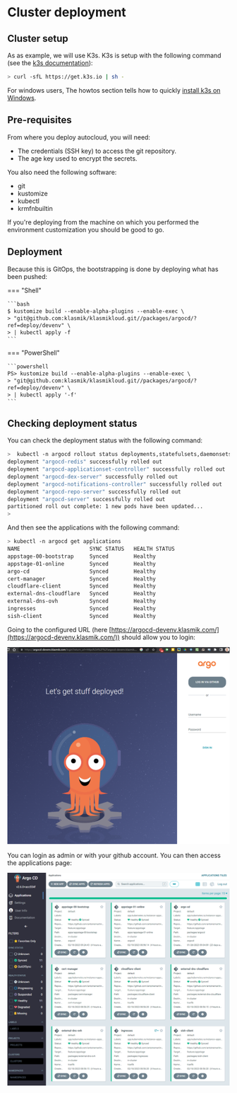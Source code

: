 # Cluster deployment

## Cluster setup

As as example, we will use K3s. K3s is setup with the following command (see the
[k3s documentation](https://docs.k3s.io/quick-start)):

```bash
> curl -sfL https://get.k3s.io | sh -
```

For windows users, The howtos section tells how to quickly
[install k3s on Windows](../howtos/k3s-windows-install.md).

## Pre-requisites

From where you deploy autocloud, you will need:

-   The credentials (SSH key) to access the git repository.
-   The age key used to encrypt the secrets.

You also need the following software:

-   git
-   kustomize
-   kubectl
-   krmfnbuiltin

If you're deploying from the machine on which you performed the environment
customization you should be good to go.

## Deployment

Because this is GitOps, the bootstrapping is done by deploying what has been
pushed:

<!-- markdownlint-disable MD013 -->

=== "Shell"

    ```bash
    $ kustomize build --enable-alpha-plugins --enable-exec \
    > "git@github.com:klasmik/klasmikloud.git//packages/argocd/?ref=deploy/devenv" \
    > | kubectl apply -f
    ```

=== "PowerShell"

    ```powershell
    PS> kustomize build --enable-alpha-plugins --enable-exec \
    > "git@github.com:klasmik/klasmikloud.git//packages/argocd/?ref=deploy/devenv" \
    > | kubectl apply '-f'
    ```

<!-- markdownlint-enable MD013 -->

## Checking deployment status

You can check the deployment status with the following command:

```bash
>  kubectl -n argocd rollout status deployments,statefulsets,daemonsets --timeout=90s
deployment "argocd-redis" successfully rolled out
deployment "argocd-applicationset-controller" successfully rolled out
deployment "argocd-dex-server" successfully rolled out
deployment "argocd-notifications-controller" successfully rolled out
deployment "argocd-repo-server" successfully rolled out
deployment "argocd-server" successfully rolled out
partitioned roll out complete: 1 new pods have been updated...
>
```

And then see the applications with the following command:

```bash
> kubectl -n argocd get applications
NAME                      SYNC STATUS   HEALTH STATUS
appstage-00-bootstrap     Synced        Healthy
appstage-01-online        Synced        Healthy
argo-cd                   Synced        Healthy
cert-manager              Synced        Healthy
cloudflare-client         Synced        Healthy
external-dns-cloudflare   Synced        Healthy
external-dns-ovh          Synced        Healthy
ingresses                 Synced        Healthy
sish-client               Synced        Healthy
```

Going to the configured URL (here
[https://argocd-devenv.klasmik.com/](https://argocd-devenv.klasmik.com/)) should
allow you to login:

![login page](../img/login_page.png)

You can login as admin or with your github account. You can then access the
applications page:

![applications page](../img/apps_page.png)
